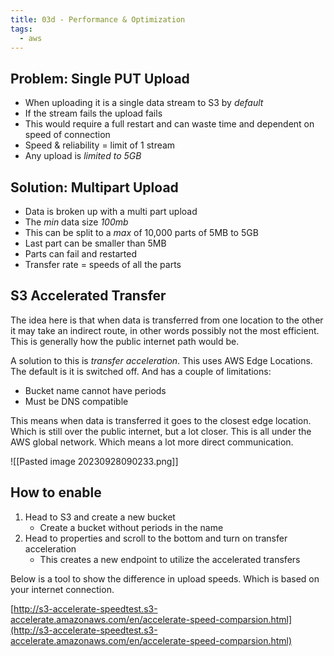 ```yaml
---
title: 03d - Performance & Optimization
tags:
  - aws
---
```

## Problem: Single PUT Upload

- When uploading it is a single data stream to S3 by *default*
- If the stream fails the upload fails
- This would require a full restart and can waste time and dependent on speed of connection
- Speed & reliability = limit of 1 stream
- Any upload is *limited to 5GB*

## Solution: Multipart Upload

- Data is broken up with a multi part upload
- The *min* data size *100mb* 
- This can be split to a *max* of 10,000 parts of 5MB to 5GB
- Last part can be smaller than 5MB
- Parts can fail and restarted
- Transfer rate = speeds of all the parts

## S3 Accelerated Transfer

The idea here is that when data is  transferred from one location to the other it may take an indirect route, in other words possibly not the most efficient. This is generally how the public internet path would be.

A solution to this is *transfer acceleration*. This uses AWS Edge Locations. The default is it is switched off. And has a couple of limitations:

- Bucket name cannot have periods 
- Must be DNS compatible 

This means when data is transferred it goes to the closest edge location. Which is still over the public internet, but a lot closer. This is all under the AWS global network. Which means a lot more direct communication.

![[Pasted image 20230928090233.png]]

## How to enable

1) Head to S3 and create a new bucket
	- Create a bucket without periods in the name
2) Head to properties and scroll to the bottom and turn on transfer acceleration
	- This creates a new endpoint to utilize the accelerated transfers

Below is a tool to show the difference in upload speeds. Which is based on your internet connection.

[http://s3-accelerate-speedtest.s3-accelerate.amazonaws.com/en/accelerate-speed-comparsion.html](http://s3-accelerate-speedtest.s3-accelerate.amazonaws.com/en/accelerate-speed-comparsion.html)